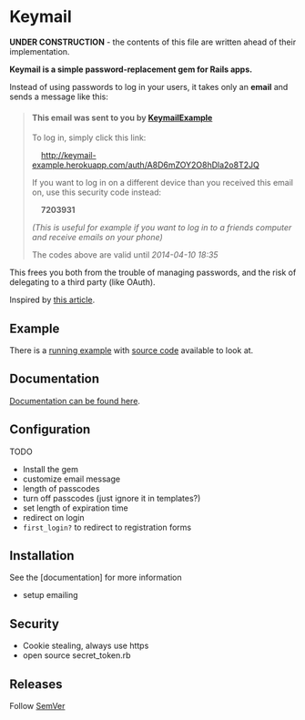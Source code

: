 # Keymail

**UNDER CONSTRUCTION** - the contents of this file are written ahead of their implementation.

**Keymail is a simple password-replacement gem for Rails apps.**

Instead of using passwords to log in your users, it takes only an **email**
and sends a message like this:

> #### This email was sent to you by [KeymailExample](http://keymail-example.herokuapp.com)
>
> To log in, simply click this link:
>
>    &nbsp;&nbsp;&nbsp;&nbsp;<http://keymail-example.herokuapp.com/auth/A8D6mZOY2O8hDla2o8T2JQ>
>
> If you want to log in on a different device than you received this email on, use this security code instead:
>
>    &nbsp;&nbsp;&nbsp;&nbsp;**7203931**
>
> _(This is useful for example if you want to log in to a friends computer and receive emails on your phone)_
>
> The codes above are valid until _2014-04-10 18:35_

This frees you both from the trouble of managing passwords, and the risk of delegating to a third party (like OAuth).

Inspired by [this article](http://notes.xoxco.com/post/27999787765/is-it-time-for-password-less-login).

## Example

There is a [running example](http://keymail-example.herokuapp.com/) with [source code](https://github.com/alcesleo/keymail-example) available to look at.

## Documentation

[Documentation can be found here](http://alcesleo.github.io/keymail/).

## Configuration

TODO

- Install the gem
- customize email message
- length of passcodes
- turn off passcodes (just ignore it in templates?)
- set length of expiration time
- redirect on login 
- `first_login?` to redirect to registration forms

## Installation

See the [documentation] for more information

- setup emailing

## Security

- Cookie stealing, always use https
- open source secret_token.rb

## Releases

Follow [SemVer](http://semver.org/)


